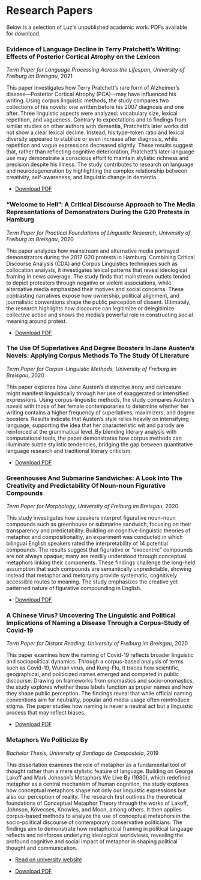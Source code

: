 # Research Papers 

Below is a selection of Luz's unpublished academic work. PDFs available for download.

### Evidence of Language Decline in Terry Pratchett’s Writing: Effects of Posterior Cortical Atrophy on the Lexicon
*Term Paper for Language Processing Across the Lifespan, University of Freiburg im Breisgau*, 2021

This paper investigates how Terry Pratchett’s rare form of Alzheimer’s disease—Posterior Cortical Atrophy (PCA)—may have influenced his writing. Using corpus linguistic methods, the study compares two collections of his novels: one written before his 2007 diagnosis and one after. Three linguistic aspects were analyzed: vocabulary size, lexical repetition, and vagueness. Contrary to expectations and to findings from similar studies on other authors with dementia, Pratchett’s later works did not show a clear lexical decline. Instead, his type–token ratio and lexical diversity appeared to stabilize or even increase after diagnosis, while repetition and vague expressions decreased slightly. These results suggest that, rather than reflecting cognitive deterioration, Pratchett’s later language use may demonstrate a conscious effort to maintain stylistic richness and precision despite his illness. The study contributes to research on language and neurodegeneration by highlighting the complex relationship between creativity, self-awareness, and linguistic change in dementia.

- [Download PDF](./papers/pratchett.pdf)

### “Welcome to Hell”: A Critical Discourse Approach to The Media Representations of Demonstrators During the G20 Protests in Hamburg
*Term Paper for Practical Foundations of Linguistic Research, University of Freiburg im Breisgau*, 2020

This paper analyzes how mainstream and alternative media portrayed demonstrators during the 2017 G20 protests in Hamburg. Combining Critical Discourse Analysis (CDA) and Corpus Linguistics techniques such as collocation analysis, it investigates lexical patterns that reveal ideological framing in news coverage. The study finds that mainstream outlets tended to depict protesters through negative or violent associations, while alternative media emphasized their motives and social concerns. These contrasting narratives expose how ownership, political alignment, and journalistic conventions shape the public perception of dissent. Ultimately, the research highlights how discourse can legitimize or delegitimize collective action and shows the media’s powerful role in constructing social meaning around protest.

- [Download PDF](./papers/protest.pdf)


### The Use Of Superlatives And Degree Boosters In Jane Austen’s Novels: Applying Corpus Methods To The Study Of Literature
*Term Paper for Corpus-Linguistic Methods, University of Freiburg im Breisgau*, 2020

This paper explores how Jane Austen’s distinctive irony and caricature might manifest linguistically through her use of exaggerated or intensified expressions. Using corpus-linguistic methods, the study compares Austen’s novels with those of her female contemporaries to determine whether her writing contains a higher frequency of superlatives, maximizers, and degree boosters. Results indicate that Austen’s style relies heavily on intensifying language, supporting the idea that her characteristic wit and parody are reinforced at the grammatical level. By blending literary analysis with computational tools, the paper demonstrates how corpus methods can illuminate subtle stylistic tendencies, bridging the gap between quantitative language research and traditional literary criticism.

- [Download PDF](./papers/austen.pdf)


### Greenhouses And Submarine Sandwiches: A Look Into The Creativity and Predictability Of Noun-noun Figurative Compounds
*Term Paper for Morphology, University of Freiburg im Breisgau*, 2020

This study investigates how speakers interpret figurative noun–noun compounds such as greenhouse or submarine sandwich, focusing on their transparency and predictability. Building on cognitive-linguistic theories of metaphor and compositionality, an experiment was conducted in which bilingual English speakers rated the interpretability of 14 potential compounds. The results suggest that figurative or “exocentric” compounds are not always opaque; many are readily understood through conceptual metaphors linking their components. These findings challenge the long-held assumption that such compounds are semantically unpredictable, showing instead that metaphor and metonymy provide systematic, cognitively accessible routes to meaning. The study emphasizes the creative yet patterned nature of figurative compounding in English.

- [Download PDF](./papers/sandwiches.pdf)

### A Chinese Virus? Uncovering The Linguistic and Political Implications of Naming a Disease Through a Corpus-Study of Covid-19
*Term Paper for Distant Reading, University of Freiburg im Breisgau*, 2020

This paper examines how the naming of Covid-19 reflects broader linguistic and sociopolitical dynamics. Through a corpus-based analysis of terms such as Covid-19, Wuhan virus, and Kung-Flu, it traces how scientific, geographical, and politicized names emerged and competed in public discourse. Drawing on frameworks from onomastics and socio-onomastics, the study explores whether these labels function as proper names and how they shape public perception. The findings reveal that while official naming conventions aim for neutrality, popular and media usage often reintroduce stigma. The paper studies how naming is never a neutral act but a linguistic process that may reflect biases.

- [Download PDF](./papers/virus.pdf)


### Metaphors We Politicize By
*Bachelor Thesis, University of Santiago de Compostela*, 2019

This dissertation examines the role of metaphor as a fundamental tool of thought rather than a mere stylistic feature of language. Building on George Lakoff and Mark Johnson’s Metaphors We Live By (1980), which redefined metaphor as a central mechanism of human cognition, the study explores how conceptual metaphors shape not only our linguistic expressions but also our perception of reality. The research first outlines the theoretical foundations of Conceptual Metaphor Theory through the works of Lakoff, Johnson, Kövecses, Knowles, and Moon, among others. It then applies corpus-based methods to analyze the use of conceptual metaphors in the socio-political discourse of contemporary conservative politicians. The findings aim to demonstrate how metaphorical framing in political language reflects and reinforces underlying ideological worldviews, revealing the profound cognitive and social impact of metaphor in shaping political thought and communication.

- [Read on university website](https://minerva.usc.gal/entities/publication/6b7013e0-7c87-4e50-ae65-b20c9e3a85ba)

- [Download PDF](./papers/metaphors.pdf)



